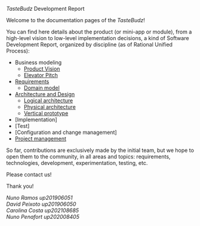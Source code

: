 
_TasteBudz_ Development Report

Welcome to the documentation pages of the _TasteBudz_!

You can find here details about the product (or mini-app or module), from a high-level vision to low-level implementation decisions, a kind of Software Development Report, organized by discipline (as of Rational Unified Process): 

* Business modeling 
  * [Product Vision](https://github.com/FEUP-LEIC-ES-2022-23/2LEIC0105/blob/main/docs/ProductVision.md)
  * [Elevator Pitch](https://github.com/FEUP-LEIC-ES-2022-23/2LEIC0105/blob/main/docs/ElevatorPitch.md)
* [Requirements](https://github.com/FEUP-LEIC-ES-2022-23/2LEIC0105/blob/main/docs/Requirements.md)
  * [Domain model](https://github.com/FEUP-LEIC-ES-2022-23/2LEIC0105/blob/main/docs/Requirements.md)
* [Architecture and Design](https://github.com/FEUP-LEIC-ES-2022-23/2LEIC0105/blob/main/docs/ArchitectureAndDesign.md)
  * [Logical architecture](https://github.com/FEUP-LEIC-ES-2022-23/2LEIC0105/blob/main/docs/ArchitectureAndDesign.md#Logical-Architecture)
  * [Physical architecture](https://github.com/FEUP-LEIC-ES-2022-23/2LEIC0105/blob/main/docs/ArchitectureAndDesign.md#Physical-Architecture)
  * [Vertical prototype](https://github.com/FEUP-LEIC-ES-2022-23/2LEIC0105/blob/main/docs/ArchitectureAndDesign.md#Vertical-Prototype)
* [Implementation]
* [Test]
* [Configuration and change management]
* [Project management](https://github.com/FEUP-LEIC-ES-2022-23/templates/blob/main/docs/ProjectManagement.md)

So far, contributions are exclusively made by the initial team, but we hope to open them to the community, in all areas and topics: requirements, technologies, development, experimentation, testing, etc.

Please contact us! 

Thank you!

*Nuno Ramos up201906051  
David Peixoto up201906050  
Carolina Costa up202108685  
Nuno Penafort up202008405*
